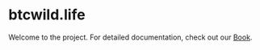 # btcwild.life

Welcome to the project. For detailed documentation, check out our [Book](./book/src/SUMMARY.md).